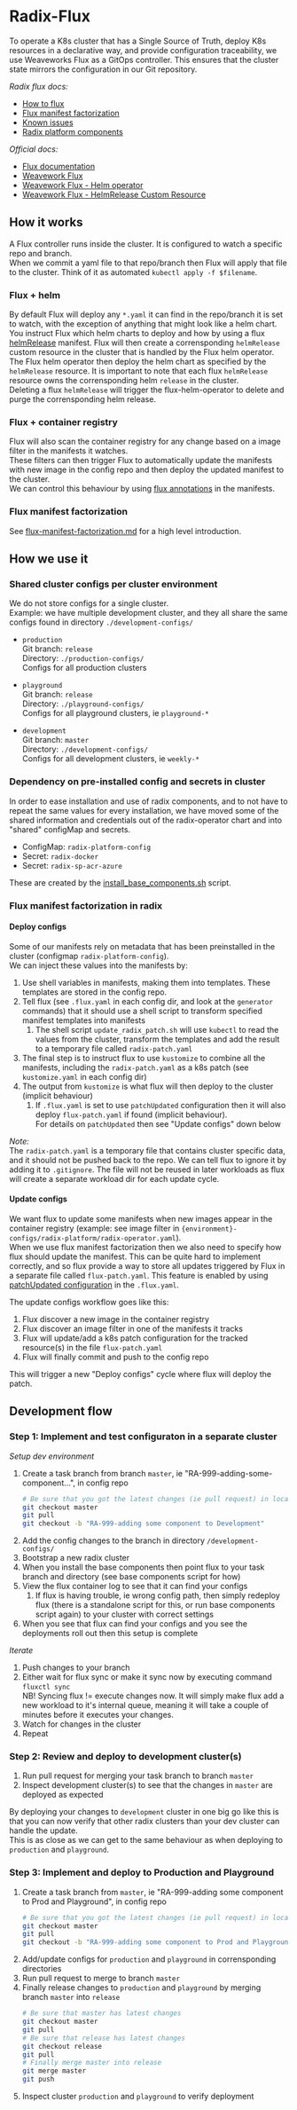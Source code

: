 # Radix-Flux

To operate a K8s cluster that has a Single Source of Truth, deploy K8s resources in a declarative way, and provide configuration traceability, we use Weaveworks Flux as a GitOps controller. This ensures that the cluster state mirrors the configuration in our Git repository.

_Radix flux docs:_
- [How to flux](./how-to.md)
- [Flux manifest factorization](./flux-manifest-factorization.md)
- [Known issues](./known-issues.md)
- [Radix platform components](https://github.com/equinor/radix-private/blob/master/docs/radix-platform/readme.md)

_Official docs:_
- [Flux documentation](https://docs.fluxcd.io/)
- [Weavework Flux](https://github.com/fluxcd/flux)
- [Weavework Flux - Helm operator](https://github.com/fluxcd/flux#get-started-with-the-helm-operator)
- [Weavework Flux - HelmRelease Custom Resource](https://docs.fluxcd.io/en/latest/helm-operator/references/helmrelease-custom-resource.html)


## How it works

A Flux controller runs inside the cluster. It is configured to watch a specific repo and branch.  
When we commit a yaml file to that repo/branch then Flux will apply that file to the cluster. Think of it as automated `kubectl apply -f $filename`.  

### Flux + helm

By default Flux will deploy any `*.yaml` it can find in the repo/branch it is set to watch, with the exception of anything that might look like a helm chart.  
You instruct Flux which helm charts to deploy and how by using a flux [helmRelease](https://github.com/weaveworks/flux/blob/master/site/helm-integration.md) manifest. Flux will then create a corrensponding `helmRelease` custom resource in the cluster that is handled by the Flux helm operator. The Flux helm operator then deploy the helm chart as specified by the `helmRelease` resource. It is important to note that each flux `helmRelease` resource owns the corrensponding helm `release` in the cluster.  
Deleting a flux `helmRelease` will trigger the flux-helm-operator to delete and purge the corrensponding helm release.

### Flux + container registry

Flux will also scan the container registry for any change based on a image filter in the manifests it watches.  
These filters can then trigger Flux to automatically update the manifests with new image in the config repo and then deploy the updated manifest to the cluster.   
We can control this behaviour by using [flux annotations](https://github.com/weaveworks/flux/blob/master/site/helm-integration.md#using-annotations-to-control-updates-to-helmrelease-resources) in the manifests.

### Flux manifest factorization

See [flux-manifest-factorization.md](./flux-manifest-factorization.md) for a high level introduction.

## How we use it

### Shared cluster configs per cluster environment

We do not store configs for a single cluster.  
Example: we have multiple development cluster, and they all share the same configs found in directory `./development-configs/`

- `production`  
  Git branch: `release`  
  Directory: `./production-configs/`  
  Configs for all production clusters  

- `playground`  
  Git branch: `release`  
  Directory: `./playground-configs/`  
  Configs for all playground clusters, ie `playground-*`  

- `development`  
  Git branch: `master`  
  Directory: `./development-configs/`  
  Configs for all development clusters, ie `weekly-*`  

### Dependency on pre-installed config and secrets in cluster

In order to ease installation and use of radix components, and to not have to repeat the same values for every installation, we have moved some of the shared information and credentials out of the radix-operator chart and into "shared" configMap and secrets.

- ConfigMap: `radix-platform-config`
- Secret: `radix-docker` 
- Secret: `radix-sp-acr-azure`  

These are created by the [install_base_components.sh](https://github.com/equinor/radix-platform/blob/master/scripts/install_base_components.sh) script.

### Flux manifest factorization in radix

#### Deploy configs

Some of our manifests rely on metadata that has been preinstalled in the cluster (configmap `radix-platform-config`).  
We can inject these values into the manifests by:

1. Use shell variables in manifests, making them into templates. These templates are stored in the config repo.
1. Tell flux (see `.flux.yaml` in each config dir, and look at the `generator` commands) that it should use a shell script to transform specified manifest templates into manifests
   1. The shell script `update_radix_patch.sh` will use `kubectl` to read the values from the cluster, transform the templates and add the result to a temporary file called `radix-patch.yaml`
1. The final step is to instruct flux to use `kustomize` to combine all the manifests, including the `radix-patch.yaml` as a k8s patch (see `kustomize.yaml` in each config dir)
1. The output from `kustomize` is what flux will then deploy to the cluster (implicit behaviour)
   1. If `.flux.yaml` is set to use `patchUpdated` configuration then it will also deploy `flux-patch.yaml` if found (implicit behaviour).  
      For details on `patchUpdated` then see "Update configs" down below

_Note:_  
The `radix-patch.yaml` is a temporary file that contains cluster specific data, and it should not be pushed back to the repo. We can tell flux to ignore it by adding it to `.gitignore`. The file will not be reused in later workloads as flux will create a separate workload dir for each update cycle.

#### Update configs

We want flux to update some manifests when new images appear in the container registry (example: see image filter in `{environment}-configs/radix-platform/radix-operator.yaml`).  
When we use flux manifest factorization then we also need to specify how flux should update the manifest. This can be quite hard to implement correctly, and so flux provide a way to store all updates triggered by Flux in a separate file called `flux-patch.yaml`. This feature is enabled by using [patchUpdated configuration](https://github.com/weaveworks/flux/blob/master/site/helm-integration.md#using-annotations-to-control-updates-to-helmrelease-resources) in the `.flux.yaml`.

The update configs workflow goes like this:

1. Flux discover a new image in the container registry
1. Flux discover an image filter in one of the manifests it tracks
1. Flux will update/add a k8s patch configuration for the tracked resource(s) in the file `flux-patch.yaml`
1. Flux will finally commit and push to the config repo

This will trigger a new "Deploy configs" cycle where flux will deploy the patch.



## Development flow

### Step 1: Implement and test configuraton in a separate cluster

_Setup dev environment_  
1. Create a task branch from branch `master`, ie "RA-999-adding-some-component...", in config repo  
   ```sh
   # Be sure that you got the latest changes (ie pull request) in local repo
   git checkout master
   git pull
   git checkout -b "RA-999-adding some component to Development"
   ```
1. Add the config changes to the branch in directory `/development-configs/`
1. Bootstrap a new radix cluster
1. When you install the base components then point flux to your task branch and directory (see base components script for how)
1. View the flux container log to see that it can find your configs
   1. If flux is having trouble, ie wrong config path, then simply redeploy flux (there is a standalone script for this, or run base components script again) to your cluster with correct settings
1. When you see that flux can find your configs and you see the deployments roll out then this setup is complete

_Iterate_
1. Push changes to your branch
1. Either wait for flux sync or make it sync now by executing command `fluxctl sync`  
   NB! Syncing flux != execute changes now. It will simply make flux add a new workload to it's internal queue, meaning it will take a couple of minutes before it executes your changes.
1. Watch for changes in the cluster
1. Repeat

### Step 2: Review and deploy to development cluster(s)

1. Run pull request for merging your task branch to branch `master`
1. Inspect development cluster(s) to see that the changes in `master` are deployed as expected

By deploying your changes to `development` cluster in one big go like this is that you can now verify that other radix clusters than your dev cluster can handle the update.  
This is as close as we can get to the same behaviour as when deploying to `production` and `playground`.

### Step 3: Implement and deploy to Production and Playground

1. Create a task branch from `master`, ie "RA-999-adding some component to Prod and Playground", in config repo  
   ```sh
   # Be sure that you got the latest changes (ie pull request) in local repo
   git checkout master
   git pull
   git checkout -b "RA-999-adding some component to Prod and Playground"
   ```
1. Add/update configs for `production` and `playground` in corrensponding directories
1. Run pull request to merge to branch `master`
1. Finally release changes to `production` and `playground` by merging branch `master` into `release`  
   ```sh
   # Be sure that master has latest changes
   git checkout master
   git pull
   # Be sure that release has latest changes
   git checkout release
   git pull
   # Finally merge master into release
   git merge master
   git push
   ```
1. Inspect cluster `production` and `playground` to verify deployment

